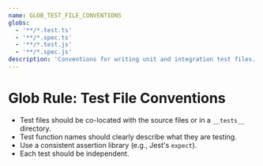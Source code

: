```yaml
---
name: GLOB_TEST_FILE_CONVENTIONS
globs:
  - '**/*.test.ts'
  - '**/*.spec.ts'
  - '**/*.test.js'
  - '**/*.spec.js'
description: 'Conventions for writing unit and integration test files. Includes naming, structure, and assertion style guides.'
---
```


# Glob Rule: Test File Conventions

- Test files should be co-located with the source files or in a `__tests__` directory.
- Test function names should clearly describe what they are testing.
- Use a consistent assertion library (e.g., Jest's `expect`).
- Each test should be independent.

